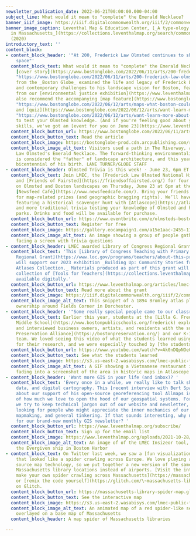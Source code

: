```yaml
---
newsletter_publication_date: 2022-06-21T00:00:00.000-04:00
subject_line: What would it mean to "complete" the Emerald Necklace?
banner_iiif_image: https://iiif.digitalcommonwealth.org/iiif/2/commonwealth:3x817772t/29,218,2335,743/full/0/default.jpg
banner_image_caption: Leventhal Map & Education Center, [_A type-ology of population
  in Massachusetts_](https://collections.leventhalmap.org/search/commonwealth:3x817771j)
  (2020)
introductory_text: ''
content_block:
- content_block_header: '"At 200, Frederick Law Olmsted continues to shape public
    space"'
  content_block_text: What would it mean to "complete" the Emerald Necklace? A recent
    [cover story](https://www.bostonglobe.com/2022/06/11/arts/200-frederick-law-olmsted-continues-shape-public-space/
    "https://www.bostonglobe.com/2022/06/11/arts/200-frederick-law-olmsted-continues-shape-public-space/")
    from the _Boston Globe_ examined the life and legacy of Frederick Law Olmsted
    and contemporary challenges to his landscape vision for Boston, featuring insights
    from our [environmental justice exhibition](https://www.leventhalmap.org/digital-exhibitions/more-or-less-in-common/).  We'd
    also recommend the accompanying [map feature](https://www.bostonglobe.com/2022/06/12/arts/maps-what-boston-could-have-looked-like-if-olmsteds-original-plans-were-realized/
    "https://www.bostonglobe.com/2022/06/12/arts/maps-what-boston-could-have-looked-like-if-olmsteds-original-plans-were-realized/")
    and [quiz](https://www.bostonglobe.com/2022/06/12/arts/want-learn-more-about-frederick-law-olmsted-test-your-knowledge-with-this-quiz/
    "https://www.bostonglobe.com/2022/06/12/arts/want-learn-more-about-frederick-law-olmsted-test-your-knowledge-with-this-quiz/")
    to test your Olmsted knowledge. (And if you're feeling good about your trivia
    skills, we've got an [event for you on June 23](https://www.leventhalmap.org/event/olmsted-s-boston-landscapes-trivia-night/).)
  content_block_button_url: https://www.bostonglobe.com/2022/06/11/arts/200-frederick-law-olmsted-continues-shape-public-space/
  content_block_button_text: Read the article
  content_block_image: https://bostonglobe-prod.cdn.arcpublishing.com/resizer/5XayUbq--9hPxvv7uwamCUJNKvI=/1440x0/cloudfront-us-east-1.images.arcpublishing.com/bostonglobe/JRDPHIBUFFPSDEJFRMX3BK6W2A.jpg
  content_block_image_alt_text: Visitors used a path in The Riverway, a park in Frederick
    Law Olmsted's Emerald Necklace. The forward-thinking environmentalist and abolitionist
    is considered the "father" of landscape architecture, and this year marks the
    bicentennial of his birth. LANE TURNER/GLOBE STAFF
- content_block_header: Olmsted Trivia is this week! · June 23, 6pm ET
  content_block_text: Join LMEC, the [Frederick Law Olmsted National Historic Site](https://www.nps.gov/frla/index.htm),
    and [Friends of Fairsted](https://friendsoffairsted.org/) for four rounds of trivia
    on Olmsted and Boston landscapes on Thursday, June 23 at 6pm at the Central Library's
    [Newsfeed Café](https://www.newsfeedcafe.com/). Bring your friends and compete
    for map-related prizes (and geographic bragging rights). We’ll have questions
    featuring a historical scavenger hunt with [Atlascope](https://atlascope.org/)
    and more traditional trivia testing your knowledge of Olmsted and his infamous
    parks. Drinks and food will be available for purchase.
  content_block_button_url: https://www.eventbrite.com/e/olmsteds-boston-landscapes-trivia-night-tickets-316842202557?aff=newsletter20220617
  content_block_button_text: Register for free
  content_block_image: https://gallery.eocampaign1.com/a15e1aac-2455-11ec-96e5-06b4694bee2a%2F1654187266333-IMG_8490.jpg
  content_block_image_alt_text: An image showing a group of people gathered in a cafe
    facing a screen with trivia questions
- content_block_header: LMEC awarded Library of Congress Regional Grant
  content_block_text: 'This [Library of Congress Teaching with Primary Sources (TPS)
    Regional Grant](https://www.loc.gov/programs/teachers/about-this-program/teaching-with-primary-sources-partner-program/tps-regional-grant-program/)
    will support our 2023 exhibition _Building Up: Community Stories from the Urban
    Atlases Collection._ Materials produced as part of this grant will join our existing
    collection of [Tools for Teachers](https://collections.leventhalmap.org/educators)
    available digitally.'
  content_block_button_url: https://www.leventhalmap.org/articles/lmec-awarded-grant-to-support-community-history-exhibition/
  content_block_button_text: Read more about the grant
  content_block_image: https://iiif.digitalcommonwealth.org/iiif/2/commonwealth:m900rg237/1504,899,3157,2150/,1200/0/default.jpg
  content_block_image_alt_text: This snippet of a 1894 Bromley atlas plate shows property
    ownership around Fields Corner in Dorchester.
- content_block_header: '"Some really special people came to our classroom"'
  content_block_text: Earlier this year, students at the [Lilla G. Frederick Pilot
    Middle School](https://www.bostonpublicschools.org/frederick) explored their neighborhoods
    and interviewed business owners, artists, and residents with the support of [Boston
    Preservation Alliance](https://bostonpreservation.org/) and our K-12 Education
    team. We loved seeing this video of what the students learned using [Atlascope](https://atlascope.org/)
    for their research, and we were especially touched by [the students' kind words](https://youtu.be/Ak0nDQpNOe0?t=105).
  content_block_button_url: https://www.youtube.com/watch?v=Ak0nDQpNOe0
  content_block_button_text: See what the students learned
  content_block_image: https://s3.us-east-2.wasabisys.com/lmec-public-files/newsletters/atlascope-frederick.gif
  content_block_image_alt_text: A GIF showing a Vietnamese restaurant in Dorchester
    fading into a screenshot of the area in historic maps in Atlascope
- content_block_header: 'Want more GIS in your life (and inbox)? '
  content_block_text: 'Every once in a while, we really like to talk shop about maps,
    data, and digital cartography. This [recent interview with Bert Spaan](https://www.leventhalmap.org/articles/bert-spaan-interview/)
    about our support of his open-source georeferencing tool Allmaps is just one example
    of how much we love to open the hood of our geospatial systems. For the most part,
    we try to keep technical jargon out of our website and newsletter, but we''re
    looking for people who might appreciate the inner mechanics of our digital tools,
    mapmaking, and general tinkering. If that sounds interesting, why not sign up
    for our brand-new monthly GIS newsletter? '
  content_block_button_url: https://www.leventhalmap.org/subscribe/
  content_block_button_text: Sign up for the email list
  content_block_image: https://www.leventhalmap.org/uploads/2021-10-28/insizeor.png
  content_block_image_alt_text: An image of of the LMEC Insizeor tool, which shows
    the Evergiven ship in Boston Harbor
- content_block_text: On Twitter last week, we saw a [fun visualization of airports](https://twitter.com/willy_maps/status/1536132236583518209)
    that looked like a spider crawling across Europe. We love playing around with
    source map technology, so we put together a new version of the same map using
    Massachusetts library locations instead of airports. [Visit the interactive to
    make your own spider crawling across Massachusetts](https://massachusetts-library-spider-map.glitch.me),
    or [remix the code yourself](https://glitch.com/\~massachusetts-library-spider-map)
    on Glitch.
  content_block_button_url: https://massachusetts-library-spider-map.glitch.me
  content_block_button_text: See the interactive map
  content_block_image: https://s3.us-east-2.wasabisys.com/lmec-public-files/newsletters/map-spider.gif
  content_block_image_alt_text: An animated map of a red spider-like set of lines
    overlayed on a base map of Massachusetts
  content_block_header: A map spider of Massachusetts libraries

---
```

